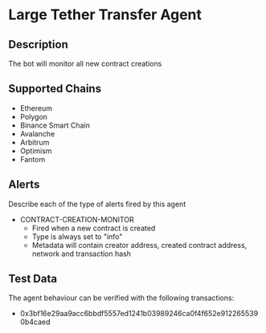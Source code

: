 # Large Tether Transfer Agent

## Description

The bot will monitor all new contract creations

## Supported Chains

- Ethereum
- Polygon
- Binance Smart Chain
- Avalanche
- Arbitrum
- Optimism
- Fantom

## Alerts

Describe each of the type of alerts fired by this agent

- CONTRACT-CREATION-MONITOR
  - Fired when a new contract is created
  - Type is always set to "info"
  - Metadata will contain creator address, created contract address, network and transaction hash

## Test Data

The agent behaviour can be verified with the following transactions:

- 0x3bf16e29aa9acc6bbdf5557ed1241b03989246ca0f4f652e9122655390b4caed
